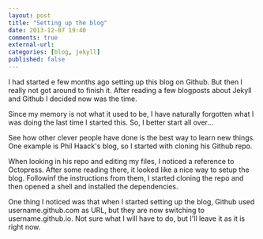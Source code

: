 ```yaml
---
layout: post
title: "Setting up the blog"
date: 2013-12-07 19:40
comments: true
external-url:
categories: [blog, jekyll]
published: false
---
```

I had started e few months ago setting up this blog on Github. But then I really not got around to finish it. After reading a few blogposts about Jekyll and Github I decided now was the time.

Since my memory is not what it used to be, I have naturally forgotten what I was doing the last time I started this. So, I better start all over...

See how other clever people have done is the best way to learn new things. One example is Phil Haack's blog, so I started with cloning his Github repo.

When looking in his repo and editing my files, I noticed a reference to Octopress. After some reading there, it looked like a nice way to setup the blog. Followinf the instructions from them, I started cloning the repo and then opened a shell and installed the dependencies.



One thing I noticed was that when I started setting up the blog, Github used username.github.com as URL, but they are now switching to username.github.io. Not sure what I will have to do, but I'll leave it as it is right now.
